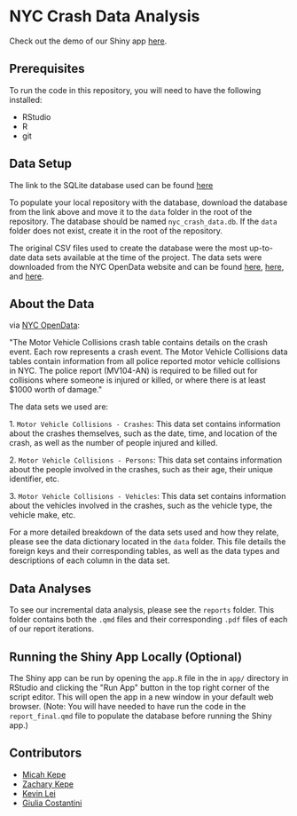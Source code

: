 # NYC Crash Data Analysis

Check out the demo of our Shiny app [here](https://micahkepe.shinyapps.io/NYC-Crashes/).

## Prerequisites

To run the code in this repository, you will need to have the following installed:

-   RStudio
-   R
-   git

## Data Setup

The link to the SQLite database used can be found [here](https://www.dropbox.com/scl/fo/ure76b4mdginkf0b2b235/h?rlkey=4h36pnk51rj48v71ng6kbhv4d&dl=0)

To populate your local repository with the database, download the database from the link above and move it to the `data` folder in the root of the repository. The database should be named `nyc_crash_data.db`. If the `data` folder does not exist, create it in the root of the repository.

The original CSV files used to create the database were the most up-to-date data sets available at the time of the project. The data sets were downloaded from the NYC OpenData website and can be found [here](https://data.cityofnewyork.us/Public-Safety/Motor-Vehicle-Collisions-Crashes/h9gi-nx95), [here](https://data.cityofnewyork.us/Public-Safety/Motor-Vehicle-Collisions-Person/f55k-p6yu), and [here](https://data.cityofnewyork.us/Public-Safety/Motor-Vehicle-Collisions-Vehicles/xe9j-u5d6).

## About the Data

via [NYC OpenData](https://data.cityofnewyork.us/Public-Safety/Motor-Vehicle-Collisions-Crashes/h9gi-nx95/about_data):

"The Motor Vehicle Collisions crash table contains details on the crash event. Each row represents a crash event. The Motor Vehicle Collisions data tables contain information from all police reported motor vehicle collisions in NYC. The police report (MV104-AN) is required to be filled out for collisions where someone is injured or killed, or where there is at least \$1000 worth of damage."

The data sets we used are:

1\. `Motor Vehicle Collisions - Crashes`: This data set contains information about the crashes themselves, such as the date, time, and location of the crash, as well as the number of people injured and killed.

2\. `Motor Vehicle Collisions - Persons`: This data set contains information about the people involved in the crashes, such as their age, their unique identifier, etc.

3\. `Motor Vehicle Collisions - Vehicles`: This data set contains information about the vehicles involved in the crashes, such as the vehicle type, the vehicle make, etc.

For a more detailed breakdown of the data sets used and how they relate, please see the data dictionary located in the `data` folder. This file details the foreign keys and their corresponding tables, as well as the data types and descriptions of each column in the data set.

## Data Analyses

To see our incremental data analysis, please see the `reports` folder. This folder contains both the `.qmd` files and their corresponding `.pdf` files of each of our report iterations.

## Running the Shiny App Locally (Optional)

The Shiny app can be run by opening the `app.R` file in the in `app/` directory in RStudio and clicking the "Run App" button in the top right corner of the script editor. This will open the app in a new window in your default web browser. (Note: You will have needed to have run the code in the `report_final.qmd` file to populate the database before running the Shiny app.)

## Contributors

-   [Micah Kepe](https://www.linkedin.com/in/micah-kepe/)
-   [Zachary Kepe](https://www.linkedin.com/in/zachary-kepe-6801b7241/)
-   [Kevin Lei](https://www.linkedin.com/in/lei-kevin/)
-   [Giulia Costantini](https://www.linkedin.com/in/costantini-giulia/)
